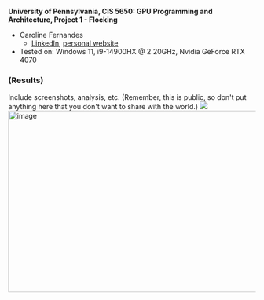 **University of Pennsylvania, CIS 5650: GPU Programming and Architecture,
Project 1 - Flocking**

* Caroline Fernandes
  * [LinkedIn](https://www.linkedin.com/in/caroline-fernandes-0-/), [personal website](https://0cfernandes00.wixsite.com/visualfx)
* Tested on: Windows 11, i9-14900HX @ 2.20GHz, Nvidia GeForce RTX 4070


### (Results)

Include screenshots, analysis, etc. (Remember, this is public, so don't put
anything here that you don't want to share with the world.)
![](boids_output.gif)
<img width="605" height="370" alt="image" src="https://github.com/user-attachments/assets/84254088-3628-4634-8a32-9d678f30bc26" />
